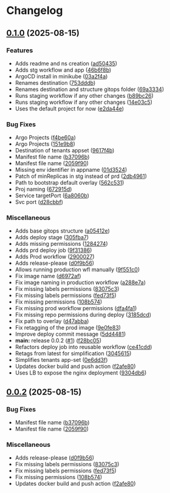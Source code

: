 # Changelog

## [0.1.0](https://github.com/o-leolleo/hostaway/compare/v0.0.2...v0.1.0) (2025-08-15)


### Features

* Adds readme and ns creation ([ad50435](https://github.com/o-leolleo/hostaway/commit/ad5043543cff869291c2234b79428dc79723932b))
* Adds stg workflow and app ([46b6f8b](https://github.com/o-leolleo/hostaway/commit/46b6f8b0862543ceb664149727f7101619138ced))
* ArgoCD install in minikube ([03a2f4a](https://github.com/o-leolleo/hostaway/commit/03a2f4ab81879da5f4350ae35158a8fec5b71725))
* Renames destination ([753dddb](https://github.com/o-leolleo/hostaway/commit/753dddbbcabb92d3ac45ed7098d8683a53221351))
* Renames destination and structure gitops folder ([69a3334](https://github.com/o-leolleo/hostaway/commit/69a333463ad3c74b21fb9be41e9cdd8b47313752))
* Runs staging workflow if any other changes ([b89bc26](https://github.com/o-leolleo/hostaway/commit/b89bc26ec6651f9736fc8571dc4ac3b1ee7ca00f))
* Runs staging workflow if any other changes ([14e03c5](https://github.com/o-leolleo/hostaway/commit/14e03c539a68617294075c38b34c1dc4f01b1518))
* Uses the default project for now ([e2da44e](https://github.com/o-leolleo/hostaway/commit/e2da44ef464b9cbaba6bf862527b4dbbee691fb6))


### Bug Fixes

* Argo Projects ([f4be60a](https://github.com/o-leolleo/hostaway/commit/f4be60a7838b7f5a7f6b9285d31d9cbf7e5f47a5))
* Argo Projects ([151e9b8](https://github.com/o-leolleo/hostaway/commit/151e9b84fb2f611cf4c82758904b262d7135888c))
* Destination of tenants appset ([9617f4b](https://github.com/o-leolleo/hostaway/commit/9617f4b2b151372320fec92ea39e55ee65c76ff7))
* Manifest file name ([b37096b](https://github.com/o-leolleo/hostaway/commit/b37096be8336eb855a58f48a309347380ee586ec))
* Manifest file name ([2059f90](https://github.com/o-leolleo/hostaway/commit/2059f9003e1f79a3aa7a560b5b2280756c306ff7))
* Missing env identifier in appname ([01d3524](https://github.com/o-leolleo/hostaway/commit/01d35242761f4062b68c54107a324778e2953d6e))
* Patch of minReplicas in stg instead of prd ([2db4961](https://github.com/o-leolleo/hostaway/commit/2db4961dc00da5b12d60e7702077671d44076f43))
* Path to bootstrap default overlay ([562c531](https://github.com/o-leolleo/hostaway/commit/562c531ec83fe300c5b751c1bef4e2d6e3cdc02a))
* Proj naming ([672915d](https://github.com/o-leolleo/hostaway/commit/672915dd47c09e0525ef54ebfba829b2fb1cdf8a))
* Service targetPort ([6a8060b](https://github.com/o-leolleo/hostaway/commit/6a8060bea61529b31aae59d5c414b7a6d490da18))
* Svc port ([d28cbbf](https://github.com/o-leolleo/hostaway/commit/d28cbbf14575535ceb348bf4c24d75cae0c795c4))


### Miscellaneous

* Adds base gitops structure ([a05412e](https://github.com/o-leolleo/hostaway/commit/a05412ea65ba9a8515bd7e2acf393f7378015de0))
* Adds deploy stage ([305fba7](https://github.com/o-leolleo/hostaway/commit/305fba75046eee05128aea4c15c2ac5c0b64e495))
* Adds missing permissions ([1284274](https://github.com/o-leolleo/hostaway/commit/1284274d21d4fb42bcbd660efae08a119c9d7095))
* Adds prd deploy job ([9f31386](https://github.com/o-leolleo/hostaway/commit/9f31386ee20e1e485309d9f7138957226b320aa7))
* Adds Prod workflow ([2900027](https://github.com/o-leolleo/hostaway/commit/29000277555fa5f7b620b3562198ea944fa15362))
* Adds release-please ([d0f9b56](https://github.com/o-leolleo/hostaway/commit/d0f9b5626e1a230adea60890851863d6436af051))
* Allows running production wfl manually ([9f551c0](https://github.com/o-leolleo/hostaway/commit/9f551c03b16e4e427c88de1be96eb3ab4800eb33))
* Fix image name ([d6972af](https://github.com/o-leolleo/hostaway/commit/d6972af2e43a58f36b65f84b5bb8289bf291a9fa))
* Fix image naming in production workflow ([a288e7a](https://github.com/o-leolleo/hostaway/commit/a288e7ad27894f45c9696df49254b69c8620ee58))
* Fix missing labels permissions ([83075c3](https://github.com/o-leolleo/hostaway/commit/83075c36f9aa00c53aeecd5c57ef56d31f0d3157))
* Fix missing labels permissions ([fed73f5](https://github.com/o-leolleo/hostaway/commit/fed73f5add2d153603a69d2b1cb91e5fef3b7f48))
* Fix missing permissions ([108b574](https://github.com/o-leolleo/hostaway/commit/108b57408e0c45289cdeaf4e179a0ad2f5f66841))
* Fix missing prod workflow permissions ([dfa4fa1](https://github.com/o-leolleo/hostaway/commit/dfa4fa15db245679ca3fb1af5c7349936ad5a9bc))
* Fix missing repo permissions during deploy ([3185dcd](https://github.com/o-leolleo/hostaway/commit/3185dcda02c5d223379b70a262678efb150e69dd))
* Fix path to overlay ([d47abba](https://github.com/o-leolleo/hostaway/commit/d47abba5cf8786bdbbf527488d0bff7ca3041a0b))
* Fix retagging of the prod image ([9e0fe83](https://github.com/o-leolleo/hostaway/commit/9e0fe834c85d4bee72afe0d4282d68501b343888))
* Improve deploy commit message ([5dd4481](https://github.com/o-leolleo/hostaway/commit/5dd4481301e83608838a92a359555577db0c3abe))
* **main:** release 0.0.2 ([#1](https://github.com/o-leolleo/hostaway/issues/1)) ([f28bc05](https://github.com/o-leolleo/hostaway/commit/f28bc0584c3678ef90a2c27bfab9eea0994c4fd5))
* Refactors deploy job into reusable workflow ([ce41cdd](https://github.com/o-leolleo/hostaway/commit/ce41cdde3966f0c625e98f968fbaf67a43b7bd71))
* Retags from latest for simplification ([3045615](https://github.com/o-leolleo/hostaway/commit/3045615c53ea94fc4ac8c827296b8375afe29a5f))
* Simplifies tenants app-set ([0e6dd3f](https://github.com/o-leolleo/hostaway/commit/0e6dd3f7abdf27cdc7f0ae61cd01988d561d0889))
* Updates docker build and push action ([f2afe80](https://github.com/o-leolleo/hostaway/commit/f2afe808e8edcf662664749e0fecdf4f7640cba8))
* Uses LB to expose the nginx deployment ([9304db6](https://github.com/o-leolleo/hostaway/commit/9304db6dc2dda2c1a3d3211011d571b1e4af039d))

## [0.0.2](https://github.com/o-leolleo/hostaway/compare/v0.0.1...v0.0.2) (2025-08-15)


### Bug Fixes

* Manifest file name ([b37096b](https://github.com/o-leolleo/hostaway/commit/b37096be8336eb855a58f48a309347380ee586ec))
* Manifest file name ([2059f90](https://github.com/o-leolleo/hostaway/commit/2059f9003e1f79a3aa7a560b5b2280756c306ff7))


### Miscellaneous

* Adds release-please ([d0f9b56](https://github.com/o-leolleo/hostaway/commit/d0f9b5626e1a230adea60890851863d6436af051))
* Fix missing labels permissions ([83075c3](https://github.com/o-leolleo/hostaway/commit/83075c36f9aa00c53aeecd5c57ef56d31f0d3157))
* Fix missing labels permissions ([fed73f5](https://github.com/o-leolleo/hostaway/commit/fed73f5add2d153603a69d2b1cb91e5fef3b7f48))
* Fix missing permissions ([108b574](https://github.com/o-leolleo/hostaway/commit/108b57408e0c45289cdeaf4e179a0ad2f5f66841))
* Updates docker build and push action ([f2afe80](https://github.com/o-leolleo/hostaway/commit/f2afe808e8edcf662664749e0fecdf4f7640cba8))
